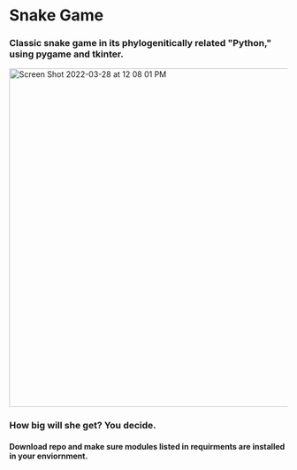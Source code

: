 # Snake Game

### Classic snake game in its phylogenitically related "Python," using pygame and tkinter.

<img width="612" alt="Screen Shot 2022-03-28 at 12 08 01 PM" src="https://user-images.githubusercontent.com/19939597/160441748-47c1d413-e804-468f-91b3-3dd67ccaeebf.png">


### How big will she get? You decide.

#### Download repo and make sure modules listed in requirments are installed in your enviornment.
